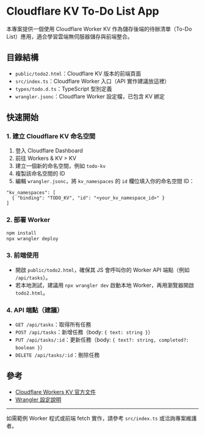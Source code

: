 # Cloudflare KV To-Do List App

本專案提供一個使用 Cloudflare Worker KV 作為儲存後端的待辦清單（To-Do List）應用，適合學習雲端無伺服器儲存與前端整合。

## 目錄結構

- `public/todo2.html`：Cloudflare KV 版本的前端頁面
- `src/index.ts`：Cloudflare Worker 入口（API 實作建議放這裡）
- `types/todo.d.ts`：TypeScript 型別定義
- `wrangler.jsonc`：Cloudflare Worker 設定檔，已包含 KV 綁定

## 快速開始

### 1. 建立 Cloudflare KV 命名空間

1. 登入 Cloudflare Dashboard
2. 前往 Workers & KV > KV
3. 建立一個新的命名空間，例如 `todo-kv`
4. 複製該命名空間的 ID
5. 編輯 `wrangler.jsonc`，將 `kv_namespaces` 的 `id` 欄位填入你的命名空間 ID：

```jsonc
"kv_namespaces": [
  { "binding": "TODO_KV", "id": "<your_kv_namespace_id>" }
]
```

### 2. 部署 Worker

```bash
npm install
npx wrangler deploy
```

### 3. 前端使用

- 開啟 `public/todo2.html`，確保其 JS 會呼叫你的 Worker API 端點（例如 `/api/tasks`）。
- 若本地測試，建議用 `npx wrangler dev` 啟動本地 Worker，再用瀏覽器開啟 `todo2.html`。

### 4. API 端點（建議）

- `GET /api/tasks`：取得所有任務
- `POST /api/tasks`：新增任務（body: `{ text: string }`）
- `PUT /api/tasks/:id`：更新任務（body: `{ text?: string, completed?: boolean }`）
- `DELETE /api/tasks/:id`：刪除任務

## 參考
- [Cloudflare Workers KV 官方文件](https://developers.cloudflare.com/workers/runtime-apis/kv/)
- [Wrangler 設定說明](https://developers.cloudflare.com/workers/wrangler/configuration/)

---

如需範例 Worker 程式或前端 fetch 實作，請參考 `src/index.ts` 或洽詢專案維護者。
